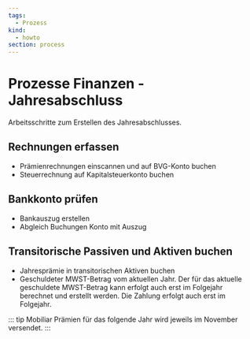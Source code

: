 ```yaml
---
tags:
  - Prozess
kind:
  - howto
section: process
---
```


# Prozesse Finanzen - Jahresabschluss

Arbeitsschritte zum Erstellen des Jahresabschlusses.

## Rechnungen erfassen

- Prämienrechnungen einscannen und auf BVG-Konto buchen
- Steuerrechnung auf Kapitalsteuerkonto buchen

## Bankkonto prüfen

- Bankauszug erstellen
- Abgleich Buchungen Konto mit Auszug

## Transitorische Passiven und Aktiven buchen

- Jahresprämie in transitorischen Aktiven buchen
- Geschuldeter MWST-Betrag vom aktuellen Jahr. Der für das aktuelle geschuldete MWST-Betrag kann erfolgt auch erst im Folgejahr berechnet und erstellt werden. Die Zahlung erfolgt auch erst im Folgejahr.

::: tip
Mobiliar Prämien für das folgende Jahr wird jeweils im November versendet.
:::
